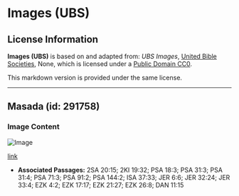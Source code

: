# Images (UBS)

## License Information

**Images (UBS)** is based on and adapted from: _UBS Images_, [United Bible Societies](https://unitedbiblesocieties.org/), None, which is licensed under a [Public Domain CC0](https://creativecommons.org/public-domain/cc0/).

This markdown version is provided under the same license.



--------------------------------

## Masada (id: 291758)

### Image Content

![Image](https://cdn.aquifer.bible/aquifer-content/resources/Media/WEB-0621_masada.jpg)

[link](https://cdn.aquifer.bible/aquifer-content/resources/Media/WEB-0621_masada.jpg)

* **Associated Passages:** 2SA 20:15; 2KI 19:32; PSA 18:3; PSA 31:3; PSA 31:4; PSA 71:3; PSA 91:2; PSA 144:2; ISA 37:33; JER 6:6; JER 32:24; JER 33:4; EZK 4:2; EZK 17:17; EZK 21:27; EZK 26:8; DAN 11:15

